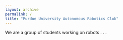 ```yaml
---
layout: archive
permalink: /
title: "Purdue University Autonomous Robotics Club"
---
```


<div class="tiles">
	We are a group of students working on robots . . .
<!-- {% for post in site.posts %}
	{% include post-grid.html %}
{% endfor %} -->
</div><!-- /.tiles -->
